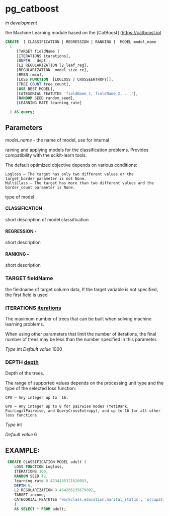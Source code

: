 # pg_catboost
*in development*

the Machine Learning module based on the [CatBoost] (https://catboost.io) 


```sql
CREATE  [ CLASSIFICATION | REGRESSION | RANKING ]  MODEL model_name
  (  
     [TARGET fieldName ]
     [ITERATIONS itarations],
     [DEPTH   dept],
     [L2 REGULARIZATION l2_leaf_reg],
     [REGULARIZATION  model_size_re],
     [RMSN rmsn],
     [LOSS FUNCTION  [LOGLOSS | CROSSEENTROPY]],
     [TREE COUNT tree_count],
     [USE BEST MODEL],
     [CATEGORIAL FEATUTES 'fieldName_1, fieldName_2, ...'],
     [RANDOM SEED random_seed],
     [LEARNING RATE learning_rate]

  ) AS query;

```

## Parameters

*model_name* - the name of model, use for internal


raining and applying models for the classification problems. Provides compatibility with the scikit-learn tools.

The default optimized objective depends on various conditions:

    Logloss — The target has only two different values or the target_border parameter is not None.
    MultiClass — The target has more than two different values and the border_count parameter is None.



type of model
#### CLASSIFICATION 
short description of model classification

#### REGRESSION - 
short description 

#### RANKING - 
short description 


### TARGET fieldName
the fieldname of target column data,
If the target variable is not specified, the first field is used

### ITERATIONS [iterations](https://catboost.ai/en/docs/references/training-parameters/common#iterations)
The maximum number of trees that can be built when solving machine learning problems.

When using other parameters that limit the number of iterations, the final number of trees may be less than the number specified in this parameter.

*Type* int
*Default value* 1000

### DEPTH [depth](https://catboost.ai/en/docs/references/training-parameters/common#depth)

Depth of the trees.

The range of supported values depends on the processing unit type and the type of the selected loss function:

    CPU — Any integer up to  16.

    GPU — Any integer up to 8 for pairwise modes (YetiRank, PairLogitPairwise, and QueryCrossEntropy), and up to 16 for all other loss functions.

*Type* int

*Default value* 6 






## EXAMPLE:
```sql
 CREATE CLASSIFICATION MODEL adult (
 	LOSS FUNCTION Logloss,
 	ITERATIONS 100,
 	RANDOM SEED 42,
    learning rate 0.4234185321620083,
    DEPTH 5,
    L2 REGULARIZATION 9.464266235679002,
    TARGET income,
    CATEGORIAL FEATUTES 'workclass,education,marital_status', 'occupation,relationship,race,sex,native_country'
 	)
    AS SELECT * FROM adult;
```

